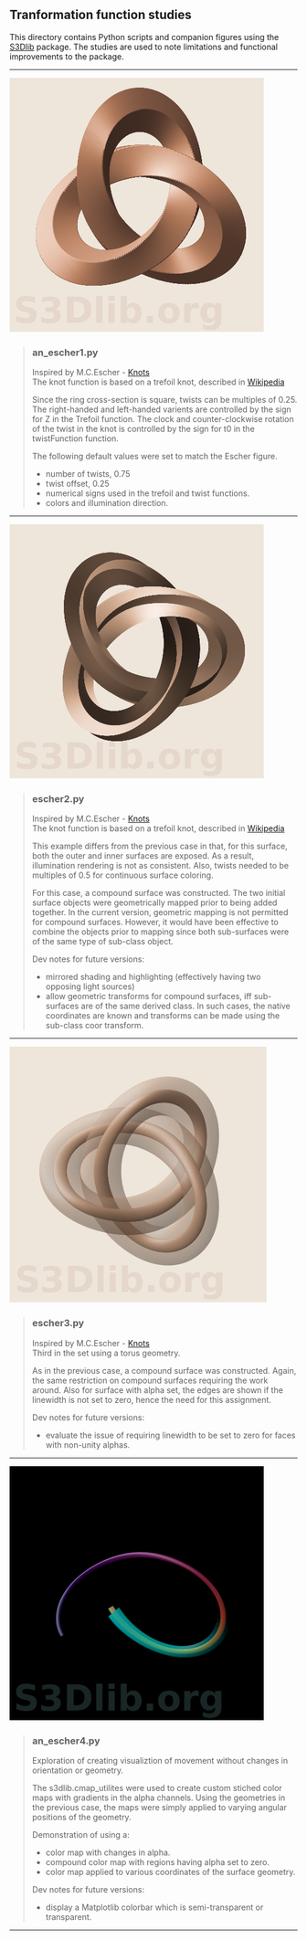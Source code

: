 ## Tranformation function studies

This directory contains Python scripts and companion
figures using the [S3Dlib](https://s3dlib.org) package.
The studies are used to note limitations and functional improvements to the package.

---

![Knot](images/an_escher1.png)

> ### an_escher1.py  
>
> Inspired by M.C.Escher - [Knots](https://mcescher.com/gallery/mathematical/)  
> The knot function is based on a trefoil knot, described in [Wikipedia](https://en.wikipedia.org/wiki/Trefoil_knot)  
>
> Since the ring cross-section is square, twists can be multiples of 0.25.
> The right-handed and left-handed varients are controlled by the sign for Z in the Trefoil function.
> The clock and counter-clockwise rotation of the twist in the knot is controlled by the sign
> for t0 in the twistFunction function.  
>
> The following default values were set to match the Escher figure.
> - number of twists, 0.75
> - twist offset, 0.25
> - numerical signs used in the trefoil and twist functions.
> - colors and illumination direction.

---

![Knot2](images/escher2.png)

> ### escher2.py  
>
> Inspired by M.C.Escher - [Knots](https://mcescher.com/gallery/mathematical/)  
> The knot function is based on a trefoil knot, described in [Wikipedia](https://en.wikipedia.org/wiki/Trefoil_knot)  
>
> This example differs from the previous case in that, for this surface, both the outer and inner surfaces are exposed.
> As a result, illumination rendering is not as consistent. Also, twists needed to be multiples of 0.5 for continuous
> surface coloring.  
>
> For this case, a compound surface was constructed. The two initial surface objects were geometrically
> mapped prior to being added together. In the current version, geometric mapping is not permitted for
> compound surfaces. However, it would have been effective to combine the objects prior to mapping
> since both sub-surfaces were of the same type of sub-class object.  
>
> Dev notes for future versions:
> - mirrored shading and highlighting (effectively having two opposing light sources)
> - allow geometric transforms for compound surfaces, iff sub-surfaces are of the same derived class.
>   In such cases, the native coordinates are known and transforms can be made using the sub-class coor transform. 

---

![Knot2](images/escher3.png)

> ### escher3.py  
>
> Inspired by M.C.Escher - [Knots](https://mcescher.com/gallery/mathematical/)  
> Third in the set using a torus geometry.  
>
> As in the previous case, a compound surface was constructed. Again, the same restriction on
> compound surfaces requiring the work around. Also for surface with alpha set, the edges are shown
> if the linewidth is not set to zero, hence the need for this assignment.  
>
> Dev notes for future versions:
> - evaluate the issue of requiring linewidth to be set to zero for faces with non-unity alphas. 

---


![Knot2](images/an_escher4.png)

> ### an_escher4.py  
>
> Exploration of creating visualiztion of movement without changes in orientation or geometry.  
>
> The s3dlib.cmap_utilites were used to create custom stiched color maps with gradients in the alpha
> channels. Using the geometries in the previous case, the maps were simply applied
> to varying angular positions of the geometry.  
>
> Demonstration of using a:
> - color map with changes in alpha.
> - compound color map with regions having alpha set to zero.
> - color map applied to various coordinates of the surface geometry.  
>
> Dev notes for future versions:
> - display a Matplotlib colorbar which is semi-transparent or transparent. 

---









